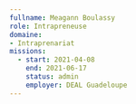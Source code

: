 ```yaml
---
fullname: Meagann Boulassy
role: Intrapreneuse
domaine:
- Intraprenariat
missions:
  - start: 2021-04-08
    end: 2021-06-17
    status: admin
    employer: DEAL Guadeloupe
---
```


